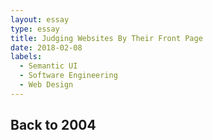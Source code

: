 ```yaml
---
layout: essay
type: essay
title: Judging Websites By Their Front Page
date: 2018-02-08
labels:
  - Semantic UI
  - Software Engineering
  - Web Design
---
```


## Back to 2004

## 